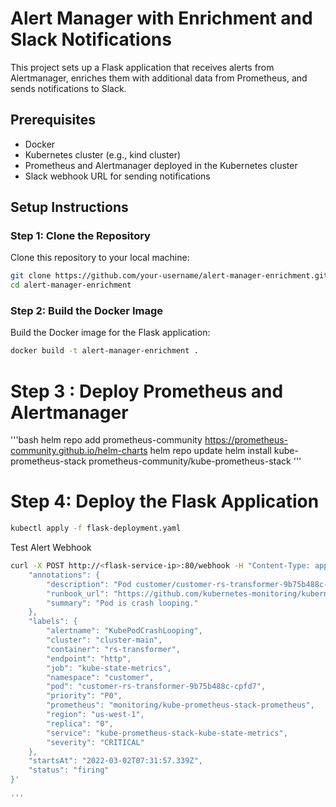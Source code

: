 # Alert Manager with Enrichment and Slack Notifications

This project sets up a Flask application that receives alerts from Alertmanager, enriches them with additional data from Prometheus, and sends notifications to Slack.

## Prerequisites

- Docker
- Kubernetes cluster (e.g., kind cluster)
- Prometheus and Alertmanager deployed in the Kubernetes cluster
- Slack webhook URL for sending notifications

## Setup Instructions

### Step 1: Clone the Repository

Clone this repository to your local machine:

```bash
git clone https://github.com/your-username/alert-manager-enrichment.git
cd alert-manager-enrichment
```
### Step 2: Build the Docker Image
Build the Docker image for the Flask application:

``` bash 
docker build -t alert-manager-enrichment .
```

# Step 3 : Deploy Prometheus and Alertmanager

'''bash 
helm repo add prometheus-community https://prometheus-community.github.io/helm-charts
helm repo update
helm install kube-prometheus-stack prometheus-community/kube-prometheus-stack
'''

# Step 4: Deploy the Flask Application

``` bash 
kubectl apply -f flask-deployment.yaml
```

Test Alert Webhook
``` bash 
curl -X POST http://<flask-service-ip>:80/webhook -H "Content-Type: application/json" -d '{
    "annotations": {
        "description": "Pod customer/customer-rs-transformer-9b75b488c-cpfd7 (rs-transformer) is restarting 2.11 times / 10 minutes.",
        "runbook_url": "https://github.com/kubernetes-monitoring/kubernetes-mixin/tree/master/runbook.md#alert-name-kubepodcrashlooping",
        "summary": "Pod is crash looping."
    },
    "labels": {
        "alertname": "KubePodCrashLooping",
        "cluster": "cluster-main",
        "container": "rs-transformer",
        "endpoint": "http",
        "job": "kube-state-metrics",
        "namespace": "customer",
        "pod": "customer-rs-transformer-9b75b488c-cpfd7",
        "priority": "P0",
        "prometheus": "monitoring/kube-prometheus-stack-prometheus",
        "region": "us-west-1",
        "replica": "0",
        "service": "kube-prometheus-stack-kube-state-metrics",
        "severity": "CRITICAL"
    },
    "startsAt": "2022-03-02T07:31:57.339Z",
    "status": "firing"
}'

'''
